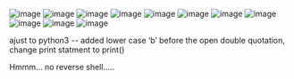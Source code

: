 ![image](https://github.com/user-attachments/assets/ee74d199-c324-4bc6-b388-2901c33c4556)
![image](https://github.com/user-attachments/assets/e80e1859-2a18-442d-9dba-5df4695e27a9)
![image](https://github.com/user-attachments/assets/519a59bb-c5ca-4062-ba98-6bd3b447fa00)
![image](https://github.com/user-attachments/assets/d34de74e-1b51-4c39-81a5-1493ed6b3108)
![image](https://github.com/user-attachments/assets/74f9aa56-2f27-4365-a8c0-5ca0086ce77d)
![image](https://github.com/user-attachments/assets/f0ea94f9-a8e8-4ee4-8796-7a47020c8c2c)
![image](https://github.com/user-attachments/assets/6733d599-38bb-429b-a928-075c88d4081d)
![image](https://github.com/user-attachments/assets/368d9a70-3ad3-4b07-abf8-13ba3af9edff)
![image](https://github.com/user-attachments/assets/f66089f0-3b62-458f-8b73-44e085739769)
![image](https://github.com/user-attachments/assets/f8457f21-b951-4ac5-bcf0-e1ebac499a88)
![image](https://github.com/user-attachments/assets/dd4b85ba-eb60-4fcf-ba7b-b3772fe504e6)

ajust to python3 -- added lower case ‘b’ before the open double quotation, change print statment to print()

Hmmm... no reverse shell.....



